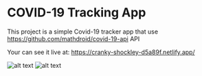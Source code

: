 # COVID-19 Tracking App

This project is a simple Covid-19 tracker app that use 
https://github.com/mathdroid/covid-19-api API

Your can see it live at:
https://cranky-shockley-d5a89f.netlify.app/

![alt text](/src/images/Capture?raw=true "Screenshot 1")
![alt text](/src/images/Capture2?raw=true "Screenshot 2")

